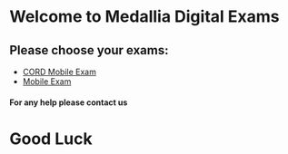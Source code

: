 # Welcome to Medallia Digital Exams
## Please choose your exams:


* [CORD Mobile Exam](./CORD-Mobile-Exam/README.md)
* [Mobile Exam](./Mobile-Exam/README.md)


#### For any help please contact us 


# Good Luck
